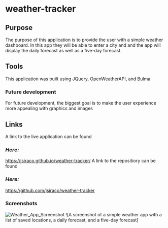 # weather-tracker
## Purpose 
The purpose of this application is to provide the user with a simple weather dashboard. In this app they will be able to enter a city and and the app will display the daily forecast as well as a five-day forecast.
## Tools
This application was built using JQuery, OpenWeatherAPI, and Bulma
### Future development
For future development, the biggest goal is to make the user experience more appealing with graphics and images
## Links 
A link to the live application can be found
### *Here:*
https://jsiraco.github.io/weather-tracker/
A link to the repositiory can be found
### *Here:*
https://github.com/jsiraco/weather-tracker
### Screenshots
![Weather_App_Screenshot](https://user-images.githubusercontent.com/83827081/128766119-3fb44799-f614-4352-a2ff-aadf23e54cbe.png)
![A screenshot of a simple weather app with a list of saved locations, a daily forecast, and a five-day forecast]